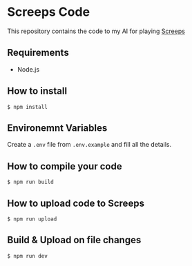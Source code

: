 Screeps Code
============

This repository contains the code to my AI for playing [Screeps](https://screeps.com)

## Requirements
- Node.js

## How to install
```
$ npm install
```

## Environemnt Variables
Create a `.env` file from `.env.example` and fill all the details.

## How to compile your code
```
$ npm run build
```

## How to upload code to Screeps
```
$ npm run upload
```

## Build & Upload on file changes
```
$ npm run dev
```
